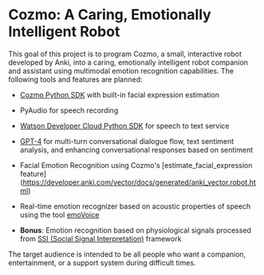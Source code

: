 # Cozmo: A Caring, Emotionally Intelligent Robot

This goal of this project is to program Cozmo, a small, interactive robot developed by Anki, into a caring, emotionally intelligent robot companion and assistant using multimodal emotion recognition capabilities. The following tools and features are planned: 

  * [Cozmo Python SDK](http://cozmosdk.anki.com/docs/index.html) with built-in facial expression estimation
  * PyAudio for speech recording
  * [Watson Developer Cloud Python SDK](https://github.com/watson-developer-cloud/python-sdk) for speech to text service
  * [GPT-4](https://openai.com/product/gpt-4) for multi-turn conversational dialogue flow, text sentiment analysis, and enhancing conversational responses based on sentiment
  * Facial Emotion Recognition using Cozmo's [estimate_facial_expression feature] (https://developer.anki.com/vector/docs/generated/anki_vector.robot.html)
  * Real-time emotion recognizer based on acoustic properties of speech using the tool [emoVoice](https://github.com/hcmlab/emovoice) 

  * **Bonus**: Emotion recognition based on physiological signals processed from [SSI (Social Signal Interpretation)](https://github.com/hcmlab/ssi) framework

The target audience is intended to be all people who want a companion, entertainment, or a support system during difficult times.
